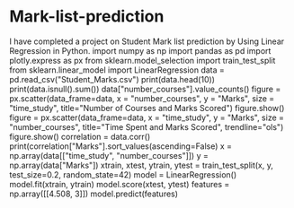 # Mark-list-prediction
I have completed a project on Student Mark list prediction by Using Linear Regression in Python.
import numpy as np
import pandas as pd
import plotly.express as px
from sklearn.model_selection import train_test_split
from sklearn.linear_model import LinearRegression
data = pd.read_csv("Student_Marks.csv")
print(data.head(10))
print(data.isnull().sum())
data["number_courses"].value_counts()
figure = px.scatter(data_frame=data, x = "number_courses", 
                    y = "Marks", size = "time_study", 
                    title="Number of Courses and Marks Scored")
figure.show()
figure = px.scatter(data_frame=data, x = "time_study", 
                    y = "Marks", size = "number_courses", 
                    title="Time Spent and Marks Scored", trendline="ols")
figure.show()
correlation = data.corr()
print(correlation["Marks"].sort_values(ascending=False)
x = np.array(data[["time_study", "number_courses"]])
y = np.array(data["Marks"])
xtrain, xtest, ytrain, ytest = train_test_split(x, y, 
                                                test_size=0.2, 
                                                random_state=42)
model = LinearRegression()
model.fit(xtrain, ytrain)
model.score(xtest, ytest)
features = np.array([[4.508, 3]])
model.predict(features)
